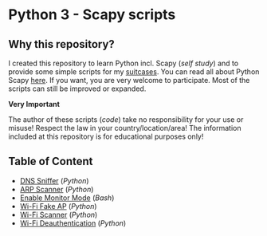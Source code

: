 # Python 3 - Scapy scripts

## Why this repository?

I created this repository to learn Python incl. Scapy (_self study_) and to provide some simple scripts for my [suitcases](https://softwaretester.info/suitcases-full-of-fun/). You can read all about Python Scapy [here](https://scapy.readthedocs.io/en/latest/introduction.html). If you want, you are very welcome to participate. Most of the scripts can still be improved or expanded.

**Very Important**

The author of these scripts (_code_) take no responsibility for your use or misuse! Respect the law in your country/location/area! The information included at this repository is for educational purposes only!

## Table of Content

- [DNS Sniffer](./DNSsniffer/readme.md) (_Python_)
- [ARP Scanner](./ARPScanner/readme.md) (_Python_)
- [Enable Monitor Mode](./InterfaceMonitorMode/readme.md) (_Bash_)
- [Wi-Fi Fake AP](./FakeWifiAP/readme.md) (_Python_)
- [Wi-Fi Scanner](./WifiScanner/readme.md) (_Python_)
- [Wi-Fi Deauthentication](./WifiDeauth/readme.md) (_Python_)
